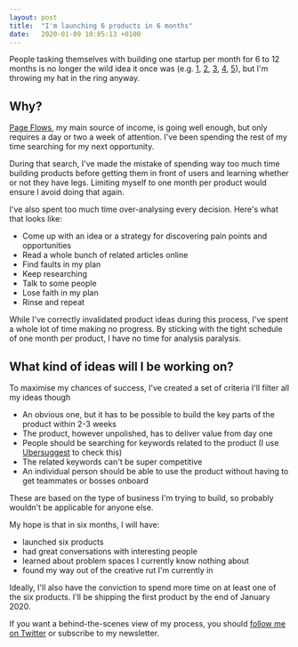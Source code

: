 ```yaml
---
layout: post
title:  "I'm launching 6 products in 6 months"
date:   2020-01-09 10:05:13 +0100
---
```


People tasking themselves with building one startup per month for 6 to 12 months is no longer the wild idea it once was (e.g. <a href="https://levels.io/12-startups-12-months/" target="_blank">1</a>, <a href="https://blog.yongfook.com/12-startups-in-12-months.html" target="_blank">2</a>, <a href="https://medium.com/@swlkr/im-shipping-12-startups-in-12-months-f70266a50cef" target="_blank">3</a>, <a href="https://blog.cjtrowbridge.com/category/blog/projects/the-levels-challenge-build-12-startups-in-12-months/" target="_blank">4</a>, <a href="https://blog.wearecontrast.com/introducing-sixbysix-217d608362" target="_blank">5</a>), but I'm throwing my hat in the ring anyway.

## Why?
<a href="https://pageflows.com/" target="_blank">Page Flows</a>, my main source of income, is going well enough, but only requires a day or two a week of attention. I've been spending the rest of my time searching for my next opportunity.

During that search, I've made the mistake of spending way too much time building products before getting them in front of users and learning whether or not they have legs. Limiting myself to one month per product would ensure I avoid doing that again.

I've also spent too much time over-analysing every decision. Here's what that looks like:

 - Come up with an idea or a strategy for discovering pain points and opportunities
 - Read a whole bunch of related articles online
 - Find faults in my plan
 - Keep researching
 - Talk to some people
 - Lose faith in my plan
 - Rinse and repeat

While I've correctly invalidated product ideas during this process, I've spent a whole lot of time making no progress. By sticking with the tight schedule of one month per product, I have no time for analysis paralysis.

## What kind of ideas will I be working on?
To maximise my chances of success, I've created a set of criteria I'll filter all my ideas though

- An obvious one, but it has to be possible to build the key parts of the product within 2-3 weeks
- The product, however unpolished, has to deliver value from day one
- People should be searching for keywords related to the product (I use <a href="https://neilpatel.com/ubersuggest/" target="_blank">Ubersuggest</a> to check this)
- The related keywords can't be super competitive
- An individual person should be able to use the product without having to get teammates or bosses onboard

These are based on the type of business I'm trying to build, so probably wouldn't be applicable for anyone else.

My hope is that in six months, I will have:
- launched six products
- had great conversations with interesting people
- learned about problem spaces I currently know nothing about
- found my way out of the creative rut I'm currently in

Ideally, I'll also have the conviction to spend more time on at least one of the six products. I'll be shipping the first product by the end of January 2020.

If you want a behind-the-scenes view of my process, you should <a href="https://twitter.com/ramykhuffash" target="_blank">follow me on Twitter</a> or subscribe to my newsletter.
